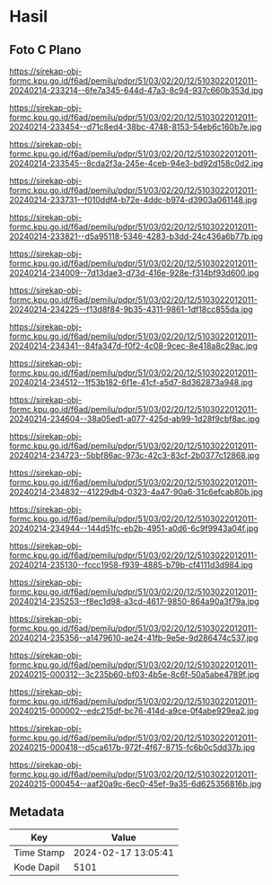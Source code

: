 # Hasil

## Foto C Plano

https://sirekap-obj-formc.kpu.go.id/f6ad/pemilu/pdpr/51/03/02/20/12/5103022012011-20240214-233214--6fe7a345-644d-47a3-8c94-937c660b353d.jpg

https://sirekap-obj-formc.kpu.go.id/f6ad/pemilu/pdpr/51/03/02/20/12/5103022012011-20240214-233454--d71c8ed4-38bc-4748-8153-54eb6c160b7e.jpg

https://sirekap-obj-formc.kpu.go.id/f6ad/pemilu/pdpr/51/03/02/20/12/5103022012011-20240214-233545--8cda2f3a-245e-4ceb-94e3-bd92d158c0d2.jpg

https://sirekap-obj-formc.kpu.go.id/f6ad/pemilu/pdpr/51/03/02/20/12/5103022012011-20240214-233731--f010ddf4-b72e-4ddc-b974-d3903a061148.jpg

https://sirekap-obj-formc.kpu.go.id/f6ad/pemilu/pdpr/51/03/02/20/12/5103022012011-20240214-233821--d5a95118-5346-4283-b3dd-24c436a6b77b.jpg

https://sirekap-obj-formc.kpu.go.id/f6ad/pemilu/pdpr/51/03/02/20/12/5103022012011-20240214-234009--7d13dae3-d73d-416e-928e-f314bf93d600.jpg

https://sirekap-obj-formc.kpu.go.id/f6ad/pemilu/pdpr/51/03/02/20/12/5103022012011-20240214-234225--f13d8f84-9b35-4311-9861-1df18cc855da.jpg

https://sirekap-obj-formc.kpu.go.id/f6ad/pemilu/pdpr/51/03/02/20/12/5103022012011-20240214-234341--84fa347d-f0f2-4c08-9cec-8e418a8c29ac.jpg

https://sirekap-obj-formc.kpu.go.id/f6ad/pemilu/pdpr/51/03/02/20/12/5103022012011-20240214-234512--1f53b182-6f1e-41cf-a5d7-8d362873a948.jpg

https://sirekap-obj-formc.kpu.go.id/f6ad/pemilu/pdpr/51/03/02/20/12/5103022012011-20240214-234604--38a05ed1-a077-425d-ab99-1d28f9cbf8ac.jpg

https://sirekap-obj-formc.kpu.go.id/f6ad/pemilu/pdpr/51/03/02/20/12/5103022012011-20240214-234723--5bbf86ac-973c-42c3-83cf-2b0377c12868.jpg

https://sirekap-obj-formc.kpu.go.id/f6ad/pemilu/pdpr/51/03/02/20/12/5103022012011-20240214-234832--41229db4-0323-4a47-90a6-31c6efcab80b.jpg

https://sirekap-obj-formc.kpu.go.id/f6ad/pemilu/pdpr/51/03/02/20/12/5103022012011-20240214-234944--144d51fc-eb2b-4951-a0d6-6c9f9943a04f.jpg

https://sirekap-obj-formc.kpu.go.id/f6ad/pemilu/pdpr/51/03/02/20/12/5103022012011-20240214-235130--fccc1958-f939-4885-b79b-cf4111d3d984.jpg

https://sirekap-obj-formc.kpu.go.id/f6ad/pemilu/pdpr/51/03/02/20/12/5103022012011-20240214-235253--f8ec1d98-a3cd-4617-9850-864a90a3f79a.jpg

https://sirekap-obj-formc.kpu.go.id/f6ad/pemilu/pdpr/51/03/02/20/12/5103022012011-20240214-235356--a1479610-ae24-41fb-9e5e-9d286474c537.jpg

https://sirekap-obj-formc.kpu.go.id/f6ad/pemilu/pdpr/51/03/02/20/12/5103022012011-20240215-000312--3c235b60-bf03-4b5e-8c6f-50a5abe4789f.jpg

https://sirekap-obj-formc.kpu.go.id/f6ad/pemilu/pdpr/51/03/02/20/12/5103022012011-20240215-000002--edc215df-bc76-414d-a9ce-0f4abe929ea2.jpg

https://sirekap-obj-formc.kpu.go.id/f6ad/pemilu/pdpr/51/03/02/20/12/5103022012011-20240215-000418--d5ca617b-972f-4f67-8715-fc6b0c5dd37b.jpg

https://sirekap-obj-formc.kpu.go.id/f6ad/pemilu/pdpr/51/03/02/20/12/5103022012011-20240215-000454--aaf20a9c-6ec0-45ef-9a35-6d625356816b.jpg


## Metadata

| Key        | Value               |
| ---------- | ------------------- |
| Time Stamp | 2024-02-17 13:05:41 |
| Kode Dapil | 5101                |



